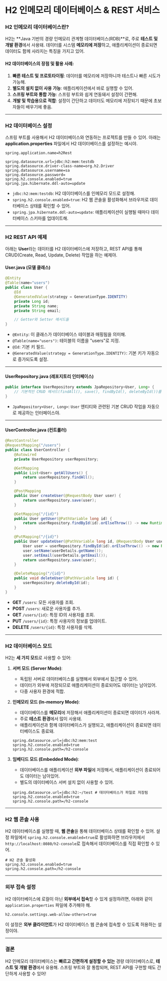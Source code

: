 # **H2 인메모리 데이터베이스 & REST 서비스**

### H2 인메모리 데이터베이스란?

H2는 **Java 기반의 경량 인메모리 관계형 데이터베이스(RDB)**로, 주로 **테스트 및 개발 환경**에서 사용돼. 데이터를 시스템 **메모리에 저장**하고, 애플리케이션이 종료되면 데이터도 함께 사라지는 특징을 가지고 있어.

#### H2 데이터베이스의 장점 및 활용 사례:
1. **빠른 테스트 및 프로토타이핑**: 데이터를 메모리에 저장하니까 테스트나 빠른 시도가 가능해.
2. **별도의 설치 없이 사용 가능**: 애플리케이션에서 바로 실행할 수 있어.
3. **스프링 부트와 통합 가능**: 스프링 부트와 쉽게 연동돼서 설정이 간편해.
4. **개발 및 학습용으로 적합**: 설정이 간단하고 데이터도 메모리에 저장되기 때문에 초보자들이 배우기에 좋음.

---

### H2 데이터베이스 설정

스프링 부트를 사용해서 H2 데이터베이스와 연동하는 프로젝트를 만들 수 있어. 아래는 **application.properties** 파일에서 H2 데이터베이스를 설정하는 예시야.

```properties
spring.application.name=h2Rest

spring.datasource.url=jdbc:h2:mem:testdb
spring.datasource.driver-class-name=org.h2.Driver
spring.datasource.username=sa
spring.datasource.password=
spring.h2.console.enabled=true
spring.jpa.hibernate.ddl-auto=update
```

- `jdbc:h2:mem:testdb`: H2 데이터베이스를 인메모리 모드로 설정해.
- `spring.h2.console.enabled=true`: H2 웹 콘솔을 활성화해서 브라우저로 데이터베이스 상태를 확인할 수 있어.
- `spring.jpa.hibernate.ddl-auto=update`: 애플리케이션이 실행될 때마다 데이터베이스 스키마를 업데이트해.

---

### H2 REST API 예제

아래는 **User**라는 데이터를 H2 데이터베이스에 저장하고, REST API를 통해 CRUD(Create, Read, Update, Delete) 작업을 하는 예제야.

#### User.java (모델 클래스)

```java
@Entity
@Table(name="users")
public class User {
    @Id
    @GeneratedValue(strategy = GenerationType.IDENTITY)
    private Long id;
    private String name;
    private String email;

    // Getter와 Setter 메서드들
}
```

- `@Entity`: 이 클래스가 데이터베이스 테이블과 매핑됨을 의미해.
- `@Table(name="users")`: 테이블의 이름을 "users"로 지정.
- `@Id`: 기본 키 필드.
- `@GeneratedValue(strategy = GenerationType.IDENTITY)`: 기본 키가 자동으로 증가되도록 설정.

---

#### UserRepository.java (레포지토리 인터페이스)

```java
public interface UserRepository extends JpaRepository<User, Long> {
    // 기본적인 CRUD 메서드(findAll(), save(), findById(), deleteById())를 지원
}
```

- `JpaRepository<User, Long>`: `User` 엔티티와 관련된 기본 CRUD 작업을 자동으로 제공하는 인터페이스야.

---

#### UserController.java (컨트롤러)

```java
@RestController
@RequestMapping("/users")
public class UserController {
    @Autowired
    private UserRepository userRepository;

    @GetMapping
    public List<User> getAllUsers() {
        return userRepository.findAll();
    }

    @PostMapping
    public User createUser(@RequestBody User user) {
        return userRepository.save(user);
    }

    @GetMapping("/{id}")
    public User getUser(@PathVariable long id) {
        return userRepository.findById(id).orElseThrow(() -> new RuntimeException("User not found"));
    }

    @PutMapping("/{id}")
    public User updateUser(@PathVariable long id, @RequestBody User userDetails) {
        User user = userRepository.findById(id).orElseThrow(() -> new RuntimeException("User not found"));
        user.setName(userDetails.getName());
        user.setEmail(userDetails.getEmail());
        return userRepository.save(user);
    }

    @DeleteMapping("/{id}")
    public void deleteUser(@PathVariable long id) {
        userRepository.deleteById(id);
    }
}
```

- **GET** `/users`: 모든 사용자를 조회.
- **POST** `/users`: 새로운 사용자를 추가.
- **GET** `/users/{id}`: 특정 ID의 사용자를 조회.
- **PUT** `/users/{id}`: 특정 사용자의 정보를 업데이트.
- **DELETE** `/users/{id}`: 특정 사용자를 삭제.

---

### H2 데이터베이스 모드

H2는 **세 가지 모드**로 사용할 수 있어:

1. **서버 모드 (Server Mode)**:
    - 독립된 서버로 데이터베이스를 실행해서 외부에서 접근할 수 있어.
    - 데이터가 외부에 저장되므로 애플리케이션이 종료되어도 데이터는 남아있어.
    - 다중 사용자 환경에 적합.

2. **인메모리 모드 (In-memory Mode)**:
    - 데이터베이스를 **메모리**에 저장해서 애플리케이션이 종료되면 데이터가 사라져.
    - 주로 **테스트 환경**에서 많이 사용돼.
    - 애플리케이션과 함께 데이터베이스가 실행되고, 애플리케이션이 종료되면 데이터베이스도 종료돼.

   ```properties
   spring.datasource.url=jdbc:h2:mem:test
   spring.h2.console.enabled=true
   spring.h2.console.path=/h2-console
   ```

3. **임베디드 모드 (Embedded Mode)**:
    - 데이터베이스를 애플리케이션 **외부 파일**에 저장해서, 애플리케이션이 종료되어도 데이터는 남아있어.
    - 별도의 데이터베이스 서버 설치 없이 사용할 수 있어.

   ```properties
   spring.datasource.url=jdbc:h2:~/test # 데이터베이스가 파일로 저장됨
   spring.h2.console.enabled=true
   spring.h2.console.path=/h2-console
   ```

---

### H2 웹 콘솔 사용

H2 데이터베이스를 실행할 때, **웹 콘솔**을 통해 데이터베이스 상태를 확인할 수 있어. 설정 파일에서 `spring.h2.console.enabled=true`로 활성화하면 브라우저에서 `http://localhost:8080/h2-console`로 접속해서 데이터베이스를 직접 확인할 수 있어.

```properties
# H2 콘솔 활성화
spring.h2.console.enabled=true
spring.h2.console.path=/h2-console
```

---

### 외부 접속 설정

H2 데이터베이스에 로컬이 아닌 **외부에서 접속**할 수 있게 설정하려면, 아래와 같이 `application.properties` 파일에 추가해야 해.

```properties
h2.console.settings.web-allow-others=true
```

이 설정은 **외부 클라이언트**가 H2 데이터베이스 웹 콘솔에 접속할 수 있도록 허용하는 설정이야.

---

### 결론

H2 인메모리 데이터베이스는 **빠르고 간편하게 설정할 수 있는** 경량 데이터베이스로, **테스트 및 개발 환경**에서 유용해. 스프링 부트와 잘 통합되며, REST API를 구현할 때도 간단하게 사용할 수 있어!